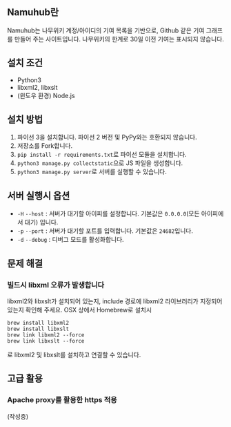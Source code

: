 ## Namuhub란
Namuhub는 나무위키 계정/아이디의 기여 목록을 기반으로, Github 같은 기여 그래프를 만들어 주는 사이트입니다. 나무위키의 한계로 30일 이전 기여는 표시되지 않습니다.

## 설치 조건
* Python3
* libxml2, libxslt
* (윈도우 환경) Node.js

## 설치 방법
1. 파이선 3을 설치합니다. 파이선 2 버전 및 PyPy와는 호환되지 않습니다.
2. 저장소를 Fork합니다.
3. `pip install -r requirements.txt`로 파이선 모듈을 설치합니다.
4. `python3 manage.py collectstatic`으로 JS 파일을 생성합니다.
5. `python3 manage.py server`로 서버를 실행할 수 있습니다.

## 서버 실행시 옵션
* `-H` `--host` : 서버가 대기할 아이피를 설정합니다. 기본값은 `0.0.0.0`(모든 아이피에서 대기) 입니다.
* `-p` `--port` : 서버가 대기할 포트를 입력합니다. 기본값은 `24682`입니다.
* `-d` `--debug` : 디버그 모드를 활성화합니다.

## 문제 해결
### 빌드시 libxml 오류가 발생합니다
libxml2와 libxslt가 설치되어 있는지, include 경로에 libxml2 라이브러리가 지정되어 있는지 확인해 주세요.
OSX 상에서 Homebrew로 설치시
```
brew install libxml2
brew install libxslt
brew link libxml2 --force
brew link libxslt --force
```
로 libxml2 및 libxslt를 설치하고 연결할 수 있습니다.

## 고급 활용
### Apache proxy를 활용한 https 적용
(작성중)
